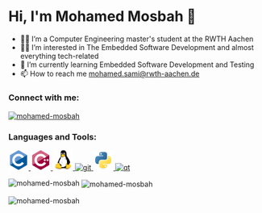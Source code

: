 # Hi, I'm Mohamed Mosbah 👋 

- 👨‍🎓 I’m a Computer Engineering master's student at the RWTH Aachen
- 👨‍💻 I’m interested in The Embedded Software Development and almost everything tech-related
- 🌱 I’m currently learning Embedded Software Development and Testing
- 📫 How to reach me mohamed.sami@rwth-aachen.de

<!---
mohamed-mosbah/mohamed-mosbah is a ✨ special ✨ repository because its `README.md` (this file) appears on your GitHub profile.
You can click the Preview link to take a look at your changes.
--->


<h3 align="left">Connect with me:</h3>
<p align="left">
<a href="https://www.linkedin.com/in/mohamed-mosbah/" target="blank"><img align="center" src="https://raw.githubusercontent.com/rahuldkjain/github-profile-readme-generator/master/src/images/icons/Social/linked-in-alt.svg" alt="mohamed-mosbah" height="30" width="40" /></a>
  
<h3 align="left">Languages and Tools:</h3>
<a href="https://www.cprogramming.com/" target="_blank" rel="noreferrer"> <img src="https://raw.githubusercontent.com/devicons/devicon/master/icons/c/c-original.svg" alt="c" width="40" height="40"/> </a> 
<a href="https://www.w3schools.com/cpp/" target="_blank" rel="noreferrer"> <img src="https://raw.githubusercontent.com/devicons/devicon/master/icons/cplusplus/cplusplus-original.svg" alt="cplusplus" width="40" height="40"/> </a>
<a href="https://www.linux.org/" target="_blank" rel="noreferrer"> <img src="https://raw.githubusercontent.com/devicons/devicon/master/icons/linux/linux-original.svg" alt="linux" width="40" height="40"/> </a>
<a href="https://git-scm.com/" target="_blank" rel="noreferrer"> <img src="https://www.vectorlogo.zone/logos/git-scm/git-scm-icon.svg" alt="git" width="40" height="40"/> </a>
<a href="https://www.python.org" target="_blank" rel="noreferrer"> <img src="https://raw.githubusercontent.com/devicons/devicon/master/icons/python/python-original.svg" alt="python" width="40" height="40"/> </a>
<a href="https://www.qt.io/" target="_blank" rel="noreferrer"> <img src="https://upload.wikimedia.org/wikipedia/commons/0/0b/Qt_logo_2016.svg" alt="qt" width="40" height="40"/> </a>


<p><img align="left" src="https://github-readme-stats.vercel.app/api/top-langs?username=mohamed-mosbah&show_icons=true&locale=en&layout=compact" alt="mohamed-mosbah" /></p>

<p>&nbsp;<img align="center" src="https://github-readme-stats.vercel.app/api?username=mohamed-mosbah&show_icons=true&locale=en" alt="mohamed-mosbah" /></p>

<p><img align="center" src="https://github-readme-streak-stats.herokuapp.com/?user=mohamed-mosbah&" alt="mohamed-mosbah" /></p>
